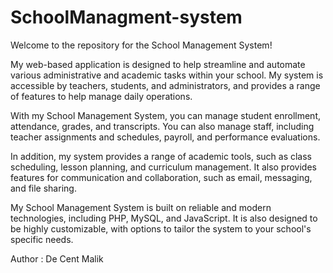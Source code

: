 # SchoolManagment-system

Welcome to the repository for the School Management System!

My web-based application is designed to help streamline and automate various administrative and academic tasks within your school. My system is accessible by teachers, students, and administrators, and provides a range of features to help manage daily operations.

With my School Management System, you can manage student enrollment, attendance, grades, and transcripts. You can also manage staff, including teacher assignments and schedules, payroll, and performance evaluations.

In addition, my system provides a range of academic tools, such as class scheduling, lesson planning, and curriculum management. It also provides features for communication and collaboration, such as email, messaging, and file sharing.

My School Management System is built on reliable and modern technologies, including PHP, MySQL, and JavaScript. It is also designed to be highly customizable, with options to tailor the system to your school's specific needs.


 Author : De Cent Malik
